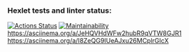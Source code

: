 ### Hexlet tests and linter status:
[![Actions Status](https://github.com/depechemode97/php-project-45/workflows/hexlet-check/badge.svg)](https://github.com/depechemode97/php-project-45/actions)
[![Maintainability](https://api.codeclimate.com/v1/badges/a64ef9a08f6de33eb3c5/maintainability)](https://codeclimate.com/github/depechemode97/php-project-45/maintainability)
https://asciinema.org/a/JeHQVHdWFw2hubR9qVTW8GJR1
https://asciinema.org/a/I8ZeQG9IUeAJxu26MCplrGIcX
